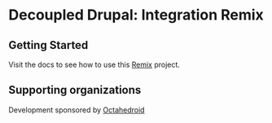# Decoupled Drupal: Integration Remix

## Getting Started

Visit the docs to see how to use this [Remix](https://drupal-decoupled-docs.pages.dev/docs/examples/remix-graphql) project.

## Supporting organizations

Development sponsored by [Octahedroid](https://octahedroid.com/)
